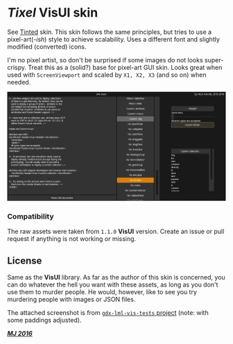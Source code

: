 # *Tixel* VisUI skin

See [Tinted](../tinted) skin. This skin follows the same principles, but tries to use a pixel-art(*-ish*) style to achieve scalability. Uses a different font and slightly modified (converted) icons.

I'm no pixel artist, so don't be surprised if some images do not looks super-crispy. Treat this as a (solid?) base for pixel-art GUI skin. Looks great when used with `ScreenViewport` and scaled by `X1, X2, X3` (and so on) when needed.

![Tixel](tixel.png)

### Compatibility

The raw assets were taken from `1.1.0` **VisUI** version. Create an issue or pull request if anything is not working or missing.

## License

Same as the **VisUI** library. As far as the author of this skin is concerned, you can do whatever the hell you want with these assets, as long as you don't use them to murder people. He would, however, like to see you try murdering people with images or JSON files.

The attached screenshot is from [`gdx-lml-vis-tests` project](https://github.com/czyzby/gdx-lml/tree/master/examples/gdx-lml-vis-tests) (note: with some paddings adjusted).

***[MJ 2016](https://github.com/czyzby/gdx-lml)***
